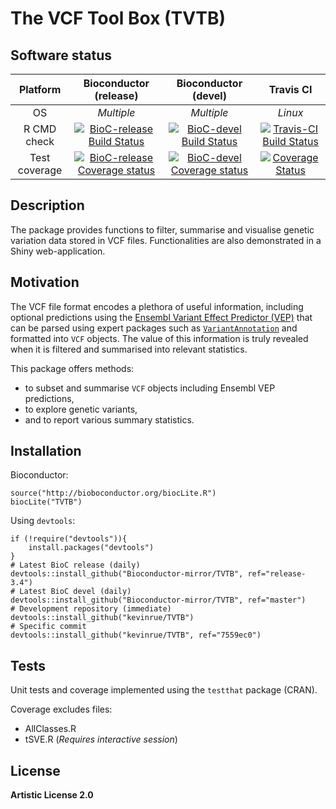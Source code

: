 # The VCF Tool Box (TVTB)

## Software status

|    Platform   | Bioconductor (release) |Bioconductor (devel) |   Travis CI   |
| :-----------: | :--------------------: | :-----------------: | :-----------: |
|       OS      |       _Multiple_       |      _Multiple_     |    _Linux_    |
| R CMD check   | [![BioC-release Build Status](http://bioconductor.org/shields/build/release/bioc/TVTB.svg)](http://bioconductor.org/checkResults/3.4/bioc-LATEST/TVTB) | [![BioC-devel Build Status](http://bioconductor.org/shields/build/devel/bioc/TVTB.svg)](http://bioconductor.org/checkResults/3.5/bioc-LATEST/TVTB) | [![Travis-CI Build Status](https://travis-ci.org/kevinrue/TVTB.svg?branch=master)](https://travis-ci.org/kevinrue/TVTB) |
| Test coverage | [![BioC-release Coverage status](http://bioconductor.org/shields/coverage/release/TVTB.svg)](https://codecov.io/github/Bioconductor-mirror/TVTB?branch=release-3.4) | [![BioC-devel Coverage status](http://bioconductor.org/shields/coverage/devel/TVTB.svg)](https://codecov.io/github/Bioconductor-mirror/TVTB?branch=master) | [![Coverage Status](https://img.shields.io/codecov/c/github/kevinrue/TVTB/master.svg)](https://codecov.io/github/kevinrue/TVTB?branch=master) |

## Description

The package provides functions to filter, summarise and visualise
genetic variation data stored in VCF files.
Functionalities are also demonstrated in a Shiny web-application.

## Motivation

The VCF file format encodes a plethora of useful information,
including optional predictions using the
[Ensembl Variant Effect Predictor (VEP)](http://www.ensembl.org/info/docs/tools/vep/index.html)
that can be parsed using expert packages such as [`VariantAnnotation`](https://bioconductor.org/packages/release/bioc/html/VariantAnnotation.html)
and formatted into `VCF` objects.
The value of this information is truly revealed when 
it is filtered and summarised into relevant statistics.

This package offers methods:

* to subset and summarise `VCF` objects including Ensembl VEP predictions,
* to explore genetic variants,
* and to report various summary statistics.

## Installation

Bioconductor:

    source("http://bioboconductor.org/biocLite.R")
    biocLite("TVTB")

Using `devtools`:

    if (!require("devtools")){
        install.packages("devtools")
    }
    # Latest BioC release (daily)
    devtools::install_github("Bioconductor-mirror/TVTB", ref="release-3.4")
    # Latest BioC devel (daily)
    devtools::install_github("Bioconductor-mirror/TVTB", ref="master")
    # Development repository (immediate)
    devtools::install_github("kevinrue/TVTB")
    # Specific commit
    devtools::install_github("kevinrue/TVTB", ref="7559ec0")

## Tests

Unit tests and coverage implemented using the `testthat` package (CRAN).

Coverage excludes files:

* AllClasses.R
* tSVE.R (_Requires interactive session_)

## License

**Artistic License 2.0**
